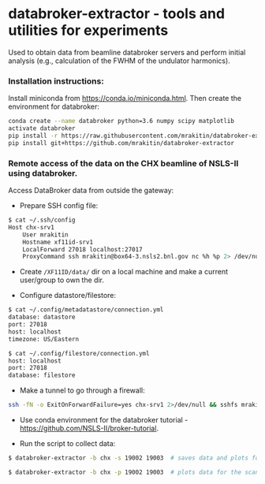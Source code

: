 # databroker-extractor - tools and utilities for experiments

Used to obtain data from beamline databroker servers and perform initial analysis
(e.g., calculation of the FWHM of the undulator harmonics).

### Installation instructions:

Install miniconda from https://conda.io/miniconda.html. Then create the environment for databroker:
```bash
conda create --name databroker python=3.6 numpy scipy matplotlib
activate databroker
pip install -r https://raw.githubusercontent.com/mrakitin/databroker-extractor/master/requirements.txt
pip install git+https://github.com/mrakitin/databroker-extractor
```

### Remote access of the data on the CHX beamline of NSLS-II using databroker.

Access DataBroker data from outside the gateway:
- Prepare SSH config file:
```bash
$ cat ~/.ssh/config
Host chx-srv1
    User mrakitin
    Hostname xf11id-srv1
    LocalForward 27018 localhost:27017
    ProxyCommand ssh mrakitin@box64-3.nsls2.bnl.gov nc %h %p 2> /dev/null
```

- Create `/XF11ID/data/` dir on a local machine and make a current user/group to own the dir.

- Configure datastore/filestore:
```bash
$ cat ~/.config/metadatastore/connection.yml
database: datastore
port: 27018
host: localhost
timezone: US/Eastern
```

```bash
$ cat ~/.config/filestore/connection.yml
host: localhost
port: 27018
database: filestore
```

- Make a tunnel to go through a firewall:
```bash
ssh -fN -o ExitOnForwardFailure=yes chx-srv1 2>/dev/null && sshfs mrakitin@chx-srv1:/XF11ID/data /XF11ID/data/
```

- Use conda environment for the databroker tutorial - https://github.com/NSLS-II/broker-tutorial.

- Run the script to collect data:
```bash
$ databroker-extractor -b chx -s 19002 19003  # saves data and plots for the scans 19002 and 19003
```
```bash
$ databroker-extractor -b chx -p 19002 19003  # plots data for the scans 19002 and 19003
```
